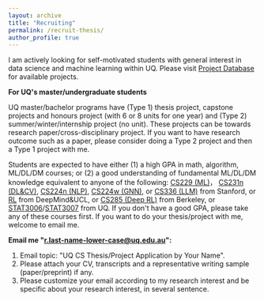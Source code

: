 ```yaml
---
layout: archive
title: "Recruiting"
permalink: /recruit-thesis/
author_profile: true
---
```


I am actively looking for self-motivated students with general interest in data science and machine learning within UQ. Please visit <a href="https://student.eait.uq.edu.au/projects/?semester_id%5B%5D=7520&school_id%5B%5D=itee&q=&sendButton=" target="_blank"> Project Database</a> for available projects.

**For UQ's master/undergraduate students**
  
  UQ master/bachelor programs have (Type 1) thesis project, capstone projects and honours project (with 6 or 8 units for one year) and (Type 2) summer/winter/internship project (no unit). These projects can be towards research paper/cross-disciplinary project. If you want to have research outcome such as a paper, please consider doing a Type 2 project and then a Type 1 project with me. 
  
Students are expected to have either (1) a high GPA in math, algorithm, ML/DL/DM courses; or (2) a good understanding of fundamental ML/DL/DM knowledge equivalent to anyone of the following: <a href="https://www.youtube.com/playlist?list=PLoROMvodv4rMiGQp3WXShtMGgzqpfVfbU" target="_blank"> CS229 (ML)</a>， <a href="https://www.youtube.com/playlist?list=PLkt2uSq6rBVctENoVBg1TpCC7OQi31AlC" target="_blank"> CS231n (DL&CV)</a>, <a href="https://www.youtube.com/playlist?list=PLoROMvodv4rOSH4v6133s9LFPRHjEmbmJ" target="_blank"> CS224n (NLP)</a>, <a href="https://www.youtube.com/playlist?list=PLoROMvodv4rPLKxIpqhjhPgdQy7imNkDn" target="_blank"> CS224w (GNN)</a>, or <a href="https://stanford-cs336.github.io/" target="_blank"> CS336 (LLM)</a> from Stanford, or <a href="https://www.youtube.com/playlist?list=PLqYmG7hTraZDM-OYHWgPebj2MfCFzFObQ" target="_blank"> RL</a> from DeepMind&UCL, or <a href="https://www.youtube.com/playlist?list=PL_iWQOsE6TfXxKgI1GgyV1B_Xa0DxE5eH" target="_blank"> CS285 (Deep RL)</a> from Berkeley, or <a href="https://my.uq.edu.au/programs-courses/course.html?course_code=STAT3006" target="_blank"> STAT3006</a>/<a href="https://my.uq.edu.au/programs-courses/course.html?course_code=STAT3007" target="_blank">STAT3007</a> from UQ. If you don't have a good GPA, please take any of these courses first. If you want to do your thesis/project with me, welcome to email me.

**Email me "r.last-name-lower-case@uq.edu.au":**
1. Email topic: "UQ CS Thesis/Project Application by Your Name".
2. Please attach your CV, transcripts and a representative writing sample (paper/preprint) if any.
3. Please customize your email according to my research interest and be specific about your research interest, in several sentence.
